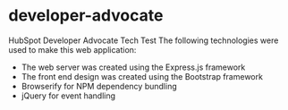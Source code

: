 # developer-advocate
HubSpot Developer Advocate Tech Test
The following technologies were used to make this web application:
- The web server was created using the Express.js framework
- The front end design was created using the Bootstrap framework
- Browserify for NPM dependency bundling
- jQuery for event handling
